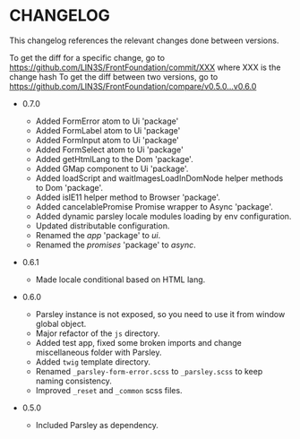 # CHANGELOG

This changelog references the relevant changes done between versions.

To get the diff for a specific change, go to https://github.com/LIN3S/FrontFoundation/commit/XXX where XXX is the change hash 
To get the diff between two versions, go to https://github.com/LIN3S/FrontFoundation/compare/v0.5.0...v0.6.0

* 0.7.0
    * Added FormError atom to Ui 'package'
    * Added FormLabel atom to Ui 'package'
    * Added FormInput atom to Ui 'package'
    * Added FormSelect atom to Ui 'package'
    * Added getHtmlLang to the Dom 'package'.
    * Added GMap component to Ui 'package'.
    * Added loadScript and waitImagesLoadInDomNode helper methods to Dom 'package'.
    * Added isIE11 helper method to Browser 'package'.
    * Added cancelablePromise Promise wrapper to Async 'package'.
    * Added dynamic parsley locale modules loading by env configuration.
    * Updated distributable configuration.
    * Renamed the *app* 'package' to *ui*.
    * Renamed the *promises* 'package' to *async*.
* 0.6.1
    * Made locale conditional based on HTML lang.
* 0.6.0
    * Parsley instance is not exposed, so you need to use it from window global object.
    * Major refactor of the `js` directory.
    * Added test app, fixed some broken imports and change miscellaneous folder with Parsley.
    * Added `twig` template directory.
    * Renamed `_parsley-form-error.scss` to `_parsley.scss` to keep naming consistency.
    * Improved `_reset` and `_common` scss files.

* 0.5.0
    * Included Parsley as dependency.
